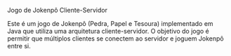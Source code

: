 Jogo de Jokenpô Cliente-Servidor

Este é um jogo de Jokenpô (Pedra, Papel e Tesoura) implementado em Java que utiliza uma arquitetura cliente-servidor. O objetivo do jogo é permitir que múltiplos clientes se conectem ao servidor e joguem Jokenpô entre si.
